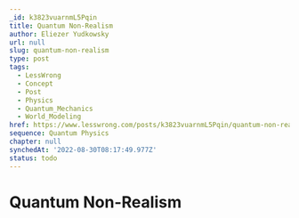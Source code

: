 ```yaml
---
_id: k3823vuarnmL5Pqin
title: Quantum Non-Realism
author: Eliezer Yudkowsky
url: null
slug: quantum-non-realism
type: post
tags:
  - LessWrong
  - Concept
  - Post
  - Physics
  - Quantum_Mechanics
  - World_Modeling
href: https://www.lesswrong.com/posts/k3823vuarnmL5Pqin/quantum-non-realism
sequence: Quantum Physics
chapter: null
synchedAt: '2022-08-30T08:17:49.977Z'
status: todo
---
```


# Quantum Non-Realism
